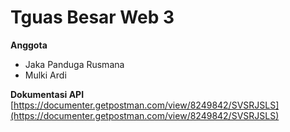 # Tguas Besar Web 3

**Anggota**
- Jaka Panduga Rusmana
- Mulki Ardi

**Dokumentasi API**
[https://documenter.getpostman.com/view/8249842/SVSRJSLS](https://documenter.getpostman.com/view/8249842/SVSRJSLS)
